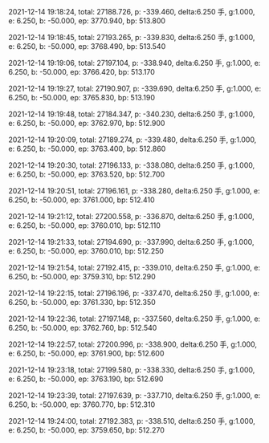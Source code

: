 2021-12-14 19:18:24, total: 27188.726, p: -339.460, delta:6.250 手, g:1.000, e: 6.250, b: -50.000, ep: 3770.940, bp: 513.800

2021-12-14 19:18:45, total: 27193.265, p: -339.830, delta:6.250 手, g:1.000, e: 6.250, b: -50.000, ep: 3768.490, bp: 513.540

2021-12-14 19:19:06, total: 27197.104, p: -338.940, delta:6.250 手, g:1.000, e: 6.250, b: -50.000, ep: 3766.420, bp: 513.170

2021-12-14 19:19:27, total: 27190.907, p: -339.690, delta:6.250 手, g:1.000, e: 6.250, b: -50.000, ep: 3765.830, bp: 513.190

2021-12-14 19:19:48, total: 27184.347, p: -340.230, delta:6.250 手, g:1.000, e: 6.250, b: -50.000, ep: 3762.970, bp: 512.900

2021-12-14 19:20:09, total: 27189.274, p: -339.480, delta:6.250 手, g:1.000, e: 6.250, b: -50.000, ep: 3763.400, bp: 512.860

2021-12-14 19:20:30, total: 27196.133, p: -338.080, delta:6.250 手, g:1.000, e: 6.250, b: -50.000, ep: 3763.520, bp: 512.700

2021-12-14 19:20:51, total: 27196.161, p: -338.280, delta:6.250 手, g:1.000, e: 6.250, b: -50.000, ep: 3761.000, bp: 512.410

2021-12-14 19:21:12, total: 27200.558, p: -336.870, delta:6.250 手, g:1.000, e: 6.250, b: -50.000, ep: 3760.010, bp: 512.110

2021-12-14 19:21:33, total: 27194.690, p: -337.990, delta:6.250 手, g:1.000, e: 6.250, b: -50.000, ep: 3760.010, bp: 512.250

2021-12-14 19:21:54, total: 27192.415, p: -339.010, delta:6.250 手, g:1.000, e: 6.250, b: -50.000, ep: 3759.310, bp: 512.290

2021-12-14 19:22:15, total: 27196.196, p: -337.470, delta:6.250 手, g:1.000, e: 6.250, b: -50.000, ep: 3761.330, bp: 512.350

2021-12-14 19:22:36, total: 27197.148, p: -337.560, delta:6.250 手, g:1.000, e: 6.250, b: -50.000, ep: 3762.760, bp: 512.540

2021-12-14 19:22:57, total: 27200.996, p: -338.900, delta:6.250 手, g:1.000, e: 6.250, b: -50.000, ep: 3761.900, bp: 512.600

2021-12-14 19:23:18, total: 27199.580, p: -338.330, delta:6.250 手, g:1.000, e: 6.250, b: -50.000, ep: 3763.190, bp: 512.690

2021-12-14 19:23:39, total: 27197.639, p: -337.710, delta:6.250 手, g:1.000, e: 6.250, b: -50.000, ep: 3760.770, bp: 512.310

2021-12-14 19:24:00, total: 27192.383, p: -338.510, delta:6.250 手, g:1.000, e: 6.250, b: -50.000, ep: 3759.650, bp: 512.270